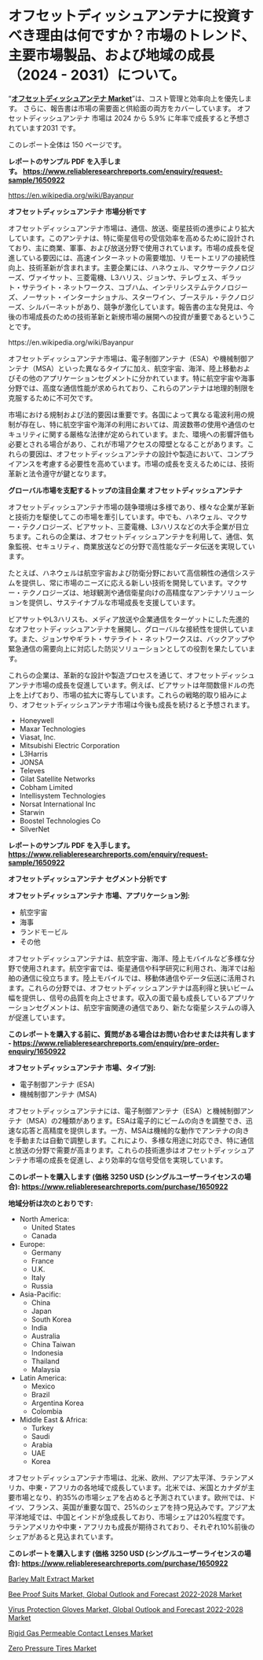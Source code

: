 <p><h1>オフセットディッシュアンテナに投資すべき理由は何ですか？市場のトレンド、主要市場製品、および地域の成長（2024 - 2031）について。</h1></p><p>&ldquo;<strong><a href="https://www.reliableresearchreports.com/offset-dish-antenna-market-r1650922">オフセットディッシュアンテナ Market</a></strong>&rdquo;は、コスト管理と効率向上を優先します。 さらに、報告書は市場の需要面と供給面の両方をカバーしています。 オフセットディッシュアンテナ 市場は 2024 から 5.9% に年率で成長すると予想されています2031 です。</p>
<p>このレポート全体は 150 ページです。</p>
<p><strong>レポートのサンプル PDF を入手します。&nbsp;<a href="https://www.reliableresearchreports.com/enquiry/request-sample/1650922">https://www.reliableresearchreports.com/enquiry/request-sample/1650922</a></strong></p>
<p><a href="https://en.wikipedia.org/wiki/Bayanpur">https://en.wikipedia.org/wiki/Bayanpur</a></p>
<p><strong>オフセットディッシュアンテナ 市場分析です</strong></p>
<p><p>オフセットディッシュアンテナ市場は、通信、放送、衛星技術の進歩により拡大しています。このアンテナは、特に衛星信号の受信効率を高めるために設計されており、主に商業、軍事、および放送分野で使用されています。市場の成長を促進している要因には、高速インターネットの需要増加、リモートエリアの接続性向上、技術革新が含まれます。主要企業には、ハネウェル、マクサーテクノロジーズ、ヴァイサット、三菱電機、L3ハリス、ジョンサ、テレヴェス、ギラット・サテライト・ネットワークス、コブハム、インテリシステムテクノロジーズ、ノーサット・インターナショナル、スターワイン、ブーステル・テクノロジーズ、シルバーネットがあり、競争が激化しています。報告書の主な発見は、今後の市場成長のための技術革新と新規市場の展開への投資が重要であるということです。</p></p>
<p>https://en.wikipedia.org/wiki/Bayanpur</p>
<p><p>オフセットディッシュアンテナ市場は、電子制御アンテナ（ESA）や機械制御アンテナ（MSA）といった異なるタイプに加え、航空宇宙、海洋、陸上移動およびその他のアプリケーションセグメントに分かれています。特に航空宇宙や海事分野では、高度な通信性能が求められており、これらのアンテナは地理的制限を克服するために不可欠です。</p><p>市場における規制および法的要因は重要です。各国によって異なる電波利用の規制が存在し、特に航空宇宙や海洋の利用においては、周波数帯の使用や通信のセキュリティに関する厳格な法律が定められています。また、環境への影響評価も必要とされる場合があり、これが市場アクセスの障壁となることがあります。これらの要因は、オフセットディッシュアンテナの設計や製造において、コンプライアンスを考慮する必要性を高めています。市場の成長を支えるためには、技術革新と法令遵守が鍵となります。</p></p>
<p><strong>グローバル市場を支配するトップの注目企業 オフセットディッシュアンテナ</strong></p>
<p><p>オフセットディッシュアンテナ市場の競争環境は多様であり、様々な企業が革新と技術力を駆使してこの市場を牽引しています。中でも、ハネウェル、マクサー・テクノロジーズ、ビアサット、三菱電機、L3ハリスなどの大手企業が目立ちます。これらの企業は、オフセットディッシュアンテナを利用して、通信、気象監視、セキュリティ、商業放送などの分野で高性能なデータ伝送を実現しています。</p><p>たとえば、ハネウェルは航空宇宙および防衛分野において高信頼性の通信システムを提供し、常に市場のニーズに応える新しい技術を開発しています。マクサー・テクノロジーズは、地球観測や通信衛星向けの高精度なアンテナソリューションを提供し、サステイナブルな市場成長を支援しています。</p><p>ビアサットやL3ハリスも、メディア放送や企業通信をターゲットにした先進的なオフセットディッシュアンテナを展開し、グローバルな接続性を提供しています。また、ジョンサやギラト・サテライト・ネットワークスは、バックアップや緊急通信の需要向上に対応した防災ソリューションとしての役割を果たしています。</p><p>これらの企業は、革新的な設計や製造プロセスを通じて、オフセットディッシュアンテナ市場の成長を促進しています。例えば、ビアサットは年間数億ドルの売上を上げており、市場の拡大に寄与しています。これらの戦略的取り組みにより、オフセットディッシュアンテナ市場は今後も成長を続けると予想されます。</p></p>
<p><ul><li>Honeywell</li><li>Maxar Technologies</li><li>Viasat, Inc.</li><li>Mitsubishi Electric Corporation</li><li>L3Harris</li><li>JONSA</li><li>Televes</li><li>Gilat Satellite Networks</li><li>Cobham Limited</li><li>Intellisystem Technologies</li><li>Norsat International Inc</li><li>Starwin</li><li>Boostel Technologies Co</li><li>SilverNet</li></ul></p>
<p><strong>レポートのサンプル PDF を入手します。 <a href="https://www.reliableresearchreports.com/enquiry/request-sample/1650922">https://www.reliableresearchreports.com/enquiry/request-sample/1650922</a></strong></p>
<p><strong>オフセットディッシュアンテナ セグメント分析です</strong></p>
<p><strong>オフセットディッシュアンテナ 市場、アプリケーション別:</strong></p>
<p><ul><li>航空宇宙</li><li>海事</li><li>ランドモービル</li><li>その他</li></ul></p>
<p><p>オフセットディッシュアンテナは、航空宇宙、海洋、陸上モバイルなど多様な分野で使用されます。航空宇宙では、衛星通信や科学研究に利用され、海洋では船舶の通信に役立ちます。陸上モバイルでは、移動体通信やデータ伝送に活用されます。これらの分野では、オフセットディッシュアンテナは高利得と狭いビーム幅を提供し、信号の品質を向上させます。収入の面で最も成長しているアプリケーションセグメントは、航空宇宙関連の通信であり、新たな衛星システムの導入が促進しています。</p></p>
<p><strong>このレポートを購入する前に、質問がある場合はお問い合わせまたは共有します - <a href="https://www.reliableresearchreports.com/enquiry/pre-order-enquiry/1650922">https://www.reliableresearchreports.com/enquiry/pre-order-enquiry/1650922</a></strong></p>
<p><strong>オフセットディッシュアンテナ 市場、タイプ別:</strong></p>
<p><ul><li>電子制御アンテナ (ESA)</li><li>機械制御アンテナ (MSA)</li></ul></p>
<p><p>オフセットディッシュアンテナには、電子制御アンテナ（ESA）と機械制御アンテナ（MSA）の2種類があります。ESAは電子的にビームの向きを調整でき、迅速な応答と高精度を提供します。一方、MSAは機械的な動作でアンテナの向きを手動または自動で調整します。これにより、多様な用途に対応でき、特に通信と放送の分野で需要が高まります。これらの技術進歩はオフセットディッシュアンテナ市場の成長を促進し、より効率的な信号受信を実現しています。</p></p>
<p><strong>このレポートを購入します (価格 3250 USD (シングルユーザーライセンスの場合): <a href="https://www.reliableresearchreports.com/purchase/1650922">https://www.reliableresearchreports.com/purchase/1650922</a></strong></p>
<p><strong>地域分析は次のとおりです:</strong></p>
<p><ul>
    <li>
        North America:
        <ul>
            <li>United States</li>
            <li>Canada</li>
        </ul>
    </li>
    <li>
        Europe:
        <ul>
            <li>Germany</li>
            <li>France</li>
            <li>U.K.</li>
            <li>Italy</li>
            <li>Russia</li>
        </ul>
    </li>
    <li>
        Asia-Pacific:
        <ul>
            <li>China</li>
            <li>Japan</li>
            <li>South Korea</li>
            <li>India</li>
            <li>Australia</li>
            <li>China Taiwan</li>
            <li>Indonesia</li>
            <li>Thailand</li>
            <li>Malaysia</li>
        </ul>
    </li>
    <li>
        Latin America:
        <ul>
            <li>Mexico</li>
            <li>Brazil</li>
            <li>Argentina Korea</li>
            <li>Colombia</li>
        </ul>
    </li>
    <li>
        Middle East & Africa:
        <ul>
            <li>Turkey</li>
            <li>Saudi</li>
            <li>Arabia</li>
            <li>UAE</li>
            <li>Korea</li>
        </ul>
    </li>
    </ul></p>
<p><p>オフセットディッシュアンテナ市場は、北米、欧州、アジア太平洋、ラテンアメリカ、中東・アフリカの各地域で成長しています。北米では、米国とカナダが主要市場となり、約35%の市場シェアを占めると予測されています。欧州では、ドイツ、フランス、英国が重要な国で、25%のシェアを持つ見込みです。アジア太平洋地域では、中国とインドが急成長しており、市場シェアは20%程度です。ラテンアメリカや中東・アフリカも成長が期待されており、それぞれ10%前後のシェアがあると見込まれています。</p></p>
<p><strong>このレポートを購入します (価格 3250 USD (シングルユーザーライセンスの場合): <a href="https://www.reliableresearchreports.com/purchase/1650922">https://www.reliableresearchreports.com/purchase/1650922</a></strong></p>
<p><p><a href="https://issuu.com/reportprime-2/docs/barley-malt-extract-market-size-203_ddba4df7cc2531">Barley Malt Extract Market</a></p><p><a href="https://github.com/RunaHaque64/Market-Research-Report-List-1/blob/main/bee-proof-suits-market-global-outlook-and-forecast-2022-2028-market.md">Bee Proof Suits Market, Global Outlook and Forecast 2022-2028 Market</a></p><p><a href="https://github.com/mauripalmi/Market-Research-Report-List-5/blob/main/virus-protection-gloves-market-global-outlook-and-forecast-2022-2028-market.md">Virus Protection Gloves Market, Global Outlook and Forecast 2022-2028 Market</a></p><p><a href="https://www.linkedin.com/pulse/rigid-gas-permeable-contact-lenses-industry-insights-report-v6vvf?trackingId=Jwy%2BPm2WQSmxPf%2FJFXyrHg%3D%3D">Rigid Gas Permeable Contact Lenses Market</a></p><p><a href="https://issuu.com/reportprime-2/docs/zero-pressure-tires-market-size-203_86b1ca6182a413">Zero Pressure Tires Market</a></p></p>